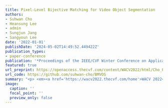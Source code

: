 ```yaml
---
title: Pixel-Level Bijective Matching for Video Object Segmentation
authors:
- Suhwan Cho
- Heansung Lee
- admin
- Sungjun Jang
- Sangyoun Lee
date: '2022-01-01'
publishDate: '2024-05-02T14:49:52.449422Z'
publication_types:
- paper-conference
publication: '*Proceedings of the IEEE/CVF Winter Conference on Applications of Computer Vision (WACV)*'
featured: true
url_preprint: https://openaccess.thecvf.com/content/WACV2022/html/Cho_Pixel-Level_Bijective_Matching_for_Video_Object_Segmentation_WACV_2022_paper.html
url_code: https://github.com/suhwan-cho/BMVOS
summary: "<p> <em><a href='https://wacv2022.thecvf.com/home'>WACV 2022</a></em> </p>"
image:
  caption: ''
  focal_point: ''
  preview_only: false
---
```

